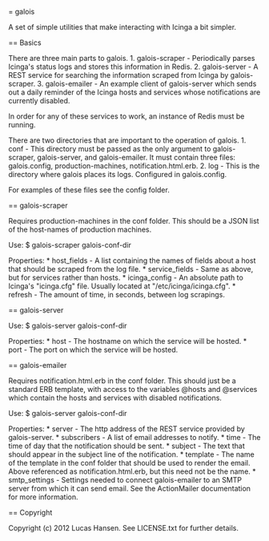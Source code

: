 = galois

A set of simple utilities that make interacting with Icinga a bit simpler.

== Basics

There are three main parts to galois.
	1. galois-scraper - Periodically parses Icinga's status logs and stores this information in Redis.
	2. galois-server - A REST service for searching the information scraped from Icinga by galois-scraper.
	3. galois-emailer - An example client of galois-server which sends out a daily reminder of the Icinga hosts and services whose notifications are currently disabled.
	
In order for any of these services to work, an instance of Redis must be running.
	
There are two directories that are important to the operation of galois.
	1. conf - This directory must be passed as the only argument to galois-scraper, galois-server, and galois-emailer. It must contain three files: galois.config, production-machines, notification.html.erb.
	2. log - This is the directory where galois places its logs. Configured in galois.config.
		
For examples of these files see the config folder.		

== galois-scraper

Requires production-machines in the conf folder. This should be a JSON list of the host-names of production machines.

Use:
	$ galois-scraper galois-conf-dir

Properties:
	* host_fields - A list containing the names of fields about a host that should be scraped from the log file.
	* service_fields - Same as above, but for services rather than hosts.
	* icinga_config - An absolute path to Icinga's "icinga.cfg" file. Usually located at "/etc/icinga/icinga.cfg".
	* refresh - The amount of time, in seconds, between log scrapings.
	
== galois-server
	
Use:
	$ galois-server galois-conf-dir
	
Properties:
	* host - The hostname on which the service will be hosted.
	* port - The port on which the service will be hosted.
	
== galois-emailer

Requires notification.html.erb in the conf folder. This should just be a standard ERB template, with access to the variables @hosts and @services which contain the hosts and services with disabled notifications.

Use:
	$ galois-server galois-conf-dir
	
Properties:
	* server - The http address of the REST service provided by galois-server.
	* subscribers - A list of email addresses to notify.
	* time - The time of day that the notification should be sent.
	* subject - The text that should appear in the subject line of the notification.
	* template - The name of the template in the conf folder that should be used to render the email. Above referenced as notification.html.erb, but this need not be the name.
	* smtp_settings - Settings needed to connect galois-emailer to an SMTP server from which it can send email. See the ActionMailer documentation for more information.
	

== Copyright

Copyright (c) 2012 Lucas Hansen. See LICENSE.txt for
further details.

